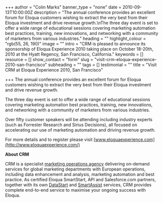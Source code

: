 +++
author = "Colin Marks"
banner_type = "none"
date = 2010-09-13T10:00:00Z
description = "The annual conference provides an excellent forum for Eloqua customers wishing to extract the very best from their Eloqua investment and drive revenue growth.\nThe three day event is set to offer a wide range of educational sessions covering marketing automation best practices, training, new innovations, and networking with a community of marketers from various industries."
heading = ""
highlight_colour = "rgb(55, 26, 190)"
image = ""
intro = "CRM is pleased to announce its sponsorship of Eloqua Experience 2010 taking place on October 18-20th, 2010 at the Hyatt Regency, San Francisco, California."
keywords = []
resource = []
show_contact = "form"
slug = "visit-crm-eloqua-experience-2010-san-francisco"
subheading = ""
tags = []
testimonial = ""
title = "Visit CRM at Eloqua Experience 2010, San Francisco"

+++
The annual conference provides an excellent forum for Eloqua customers wishing to extract the very best from their Eloqua investment and drive revenue growth.

The three day event is set to offer a wide range of educational sessions covering marketing automation best practices, training, new innovations, and networking with a community of marketers from various industries.

Over fifty customer speakers will be attending including industry experts (such as Forrester Research and Sirius Decisions), all focused on accelerating our use of marketing automation and driving revenue growth.

For more details and to register please visit [www.eloquaexperience.com](http://www.eloquaexperience.com/)



**About CRM**

CRM is a specialist [marketing operations agency](http://www.crmtechnologies.com/eloqua) delivering on-demand services for global marketing departments with European operations, including data enhancement and analysis, marketing automation and best practice. As certified Eloqua SmartStart, API and Salesforce.com partners, together with its own [DataStart](http://www.crmtechnologies.com/eloqua) and [SmartAssist](http://www.crmtechnologies.com/eloqua) services, CRM provides complete end-to-end service to maximise your ongoing success with Eloqua.